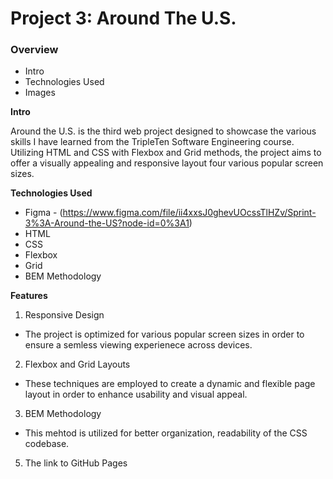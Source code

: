 # Project 3: Around The U.S.

### Overview  

* Intro  
* Technologies Used  
* Images  
  
**Intro**
  
Around the U.S. is the third web project designed to showcase the various skills I have learned from the TripleTen Software Engineering course. Utilizing HTML and CSS with Flexbox and Grid methods, the project aims to offer a visually appealing and responsive layout four various popular screen sizes. 
  
**Technologies Used**  
  
* Figma - (https://www.figma.com/file/ii4xxsJ0ghevUOcssTlHZv/Sprint-3%3A-Around-the-US?node-id=0%3A1)  
* HTML
* CSS
* Flexbox
* Grid
* BEM Methodology


**Features**  
  
1. Responsive Design
- The project is optimized for various popular screen sizes in order to ensure a semless viewing experienece across devices. 
2. Flexbox and Grid Layouts
- These techniques are employed to create a dynamic and flexible page layout in order to enhance usability and visual appeal. 
3. BEM Methodology
- This mehtod is utilized for better organization, readability of the CSS codebase. 
  

5. The link to GitHub Pages


